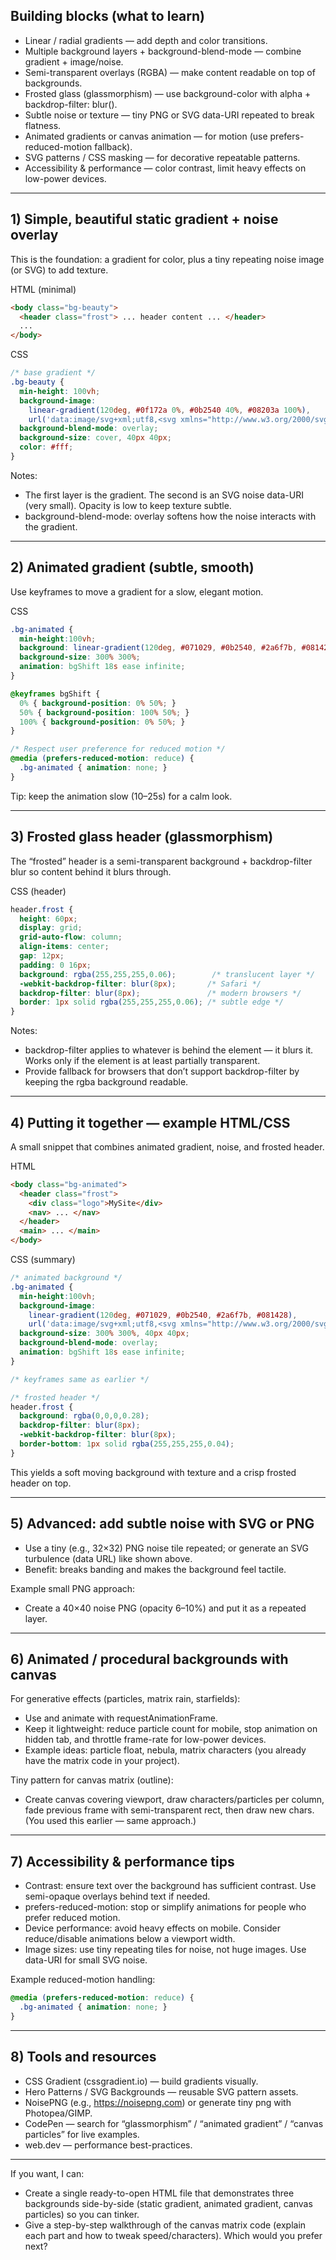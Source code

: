 ## Building blocks (what to learn)

- Linear / radial gradients — add depth and color transitions.
- Multiple background layers + background-blend-mode — combine gradient + image/noise.
- Semi-transparent overlays (RGBA) — make content readable on top of backgrounds.
- Frosted glass (glassmorphism) — use background-color with alpha + backdrop-filter: blur().
- Subtle noise or texture — tiny PNG or SVG data-URI repeated to break flatness.
- Animated gradients or canvas animation — for motion (use prefers-reduced-motion fallback).
- SVG patterns / CSS masking — for decorative repeatable patterns.
- Accessibility & performance — color contrast, limit heavy effects on low-power devices.

---

## 1) Simple, beautiful static gradient + noise overlay

This is the foundation: a gradient for color, plus a tiny repeating noise image (or SVG) to add texture.

HTML (minimal)

```html
<body class="bg-beauty">
  <header class="frost"> ... header content ... </header>
  ...
</body>
```

CSS

```css
/* base gradient */
.bg-beauty {
  min-height: 100vh;
  background-image:
    linear-gradient(120deg, #0f172a 0%, #0b2540 40%, #08203a 100%),
    url('data:image/svg+xml;utf8,<svg xmlns="http://www.w3.org/2000/svg" width="40" height="40"><filter id="n"><feTurbulence baseFrequency="0.9" numOctaves="2" stitchTiles="stitch"/></filter><rect width="100%" height="100%" filter="url(%23n)" opacity="0.03"/></svg>');
  background-blend-mode: overlay;
  background-size: cover, 40px 40px;
  color: #fff;
}
```

Notes:

- The first layer is the gradient. The second is an SVG noise data-URI (very small). Opacity is low to keep texture subtle.
- background-blend-mode: overlay softens how the noise interacts with the gradient.

---

## 2) Animated gradient (subtle, smooth)

Use keyframes to move a gradient for a slow, elegant motion.

CSS

```css
.bg-animated {
  min-height:100vh;
  background: linear-gradient(120deg, #071029, #0b2540, #2a6f7b, #081428);
  background-size: 300% 300%;
  animation: bgShift 18s ease infinite;
}

@keyframes bgShift {
  0% { background-position: 0% 50%; }
  50% { background-position: 100% 50%; }
  100% { background-position: 0% 50%; }
}

/* Respect user preference for reduced motion */
@media (prefers-reduced-motion: reduce) {
  .bg-animated { animation: none; }
}
```

Tip: keep the animation slow (10–25s) for a calm look.

---

## 3) Frosted glass header (glassmorphism)

The “frosted” header is a semi-transparent background + backdrop-filter blur so content behind it blurs through.

CSS (header)

```css
header.frost {
  height: 60px;
  display: grid;
  grid-auto-flow: column;
  align-items: center;
  gap: 12px;
  padding: 0 16px;
  background: rgba(255,255,255,0.06);        /* translucent layer */
  -webkit-backdrop-filter: blur(8px);       /* Safari */
  backdrop-filter: blur(8px);               /* modern browsers */
  border: 1px solid rgba(255,255,255,0.06); /* subtle edge */
}
```

Notes:

- backdrop-filter applies to whatever is behind the element — it blurs it. Works only if the element is at least partially transparent.
- Provide fallback for browsers that don’t support backdrop-filter by keeping the rgba background readable.

---

## 4) Putting it together — example HTML/CSS

A small snippet that combines animated gradient, noise, and frosted header.

HTML

```html
<body class="bg-animated">
  <header class="frost">
    <div class="logo">MySite</div>
    <nav> ... </nav>
  </header>
  <main> ... </main>
</body>
```

CSS (summary)

```css
/* animated background */
.bg-animated {
  min-height:100vh;
  background-image:
    linear-gradient(120deg, #071029, #0b2540, #2a6f7b, #081428),
    url('data:image/svg+xml;utf8,<svg xmlns="http://www.w3.org/2000/svg" ...>...</svg>');
  background-size: 300% 300%, 40px 40px;
  background-blend-mode: overlay;
  animation: bgShift 18s ease infinite;
}

/* keyframes same as earlier */

/* frosted header */
header.frost {
  background: rgba(0,0,0,0.28);
  backdrop-filter: blur(8px);
  -webkit-backdrop-filter: blur(8px);
  border-bottom: 1px solid rgba(255,255,255,0.04);
}
```

This yields a soft moving background with texture and a crisp frosted header on top.

---

## 5) Advanced: add subtle noise with SVG or PNG

- Use a tiny (e.g., 32×32) PNG noise tile repeated; or generate an SVG turbulence (data URL) like shown above.
- Benefit: breaks banding and makes the background feel tactile.

Example small PNG approach:

- Create a 40×40 noise PNG (opacity 6–10%) and put it as a repeated layer.

---

## 6) Animated / procedural backgrounds with canvas

For generative effects (particles, matrix rain, starfields):

- Use <canvas> and animate with requestAnimationFrame.
- Keep it lightweight: reduce particle count for mobile, stop animation on hidden tab, and throttle frame-rate for low-power devices.
- Example ideas: particle float, nebula, matrix characters (you already have the matrix code in your project).

Tiny pattern for canvas matrix (outline):

- Create canvas covering viewport, draw characters/particles per column, fade previous frame with semi-transparent rect, then draw new chars. (You used this earlier — same approach.)

---

## 7) Accessibility & performance tips

- Contrast: ensure text over the background has sufficient contrast. Use semi-opaque overlays behind text if needed.
- prefers-reduced-motion: stop or simplify animations for people who prefer reduced motion.
- Device performance: avoid heavy effects on mobile. Consider reduce/disable animations below a viewport width.
- Image sizes: use tiny repeating tiles for noise, not huge images. Use data-URI for small SVG noise.

Example reduced-motion handling:

```css
@media (prefers-reduced-motion: reduce) {
  .bg-animated { animation: none; }
}
```

---

## 8) Tools and resources

- CSS Gradient (cssgradient.io) — build gradients visually.
- Hero Patterns / SVG Backgrounds — reusable SVG pattern assets.
- NoisePNG (e.g., <https://noisepng.com>) or generate tiny png with Photopea/GIMP.
- CodePen — search for “glassmorphism” / “animated gradient” / “canvas particles” for live examples.
- web.dev — performance best-practices.

---

If you want, I can:

- Create a single ready-to-open HTML file that demonstrates three backgrounds side-by-side (static gradient, animated gradient, canvas particles) so you can tinker.
- Give a step-by-step walkthrough of the canvas matrix code (explain each part and how to tweak speed/characters).
Which would you prefer next?
